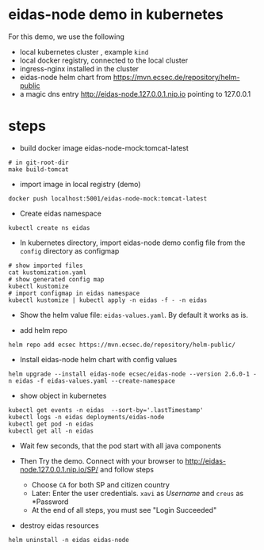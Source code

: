# eidas-node demo in kubernetes

For this demo, we use the following
- local kubernetes cluster , example `kind`
- local docker registry, connected to the local cluster
- ingress-nginx installed in the cluster
- eidas-node helm chart from https://mvn.ecsec.de/repository/helm-public
- a magic dns entry http://eidas-node.127.0.0.1.nip.io pointing to 127.0.0.1

# steps

- build docker image eidas-node-mock:tomcat-latest
```
# in git-root-dir
make build-tomcat
```

- import image in local registry (demo)
```
docker push localhost:5001/eidas-node-mock:tomcat-latest
```

- Create eidas namespace
```
kubectl create ns eidas
```

- In kubernetes directory, import eidas-node demo config file from the `config` directory as configmap
```
# show imported files
cat kustomization.yaml
# show generated config map
kubectl kustomize
# import configmap in eidas namespace
kubectl kustomize | kubectl apply -n eidas -f - -n eidas
```

- Show the helm value file: `eidas-values.yaml`. By default it works as is.

- add helm repo
```
helm repo add ecsec https://mvn.ecsec.de/repository/helm-public/
```

- Install eidas-node helm chart with config values
```
helm upgrade --install eidas-node ecsec/eidas-node --version 2.6.0-1 -n eidas -f eidas-values.yaml --create-namespace
```

- show object in kubernetes
```
kubectl get events -n eidas  --sort-by='.lastTimestamp'
kubectl logs -n eidas deployments/eidas-node
kubectl get pod -n eidas
kubectl get all -n eidas
```

- Wait few seconds, that the pod start with all java components

- Then Try the demo. Connect with your browser to http://eidas-node.127.0.0.1.nip.io/SP/ and follow steps
  - Choose `CA` for both SP and citizen country
  - Later: Enter the user credentials. `xavi` as *Username* and `creus` as *Password
  - At the end of all steps, you must see  "Login Succeeded"


- destroy eidas resources
```
helm uninstall -n eidas eidas-node
```

